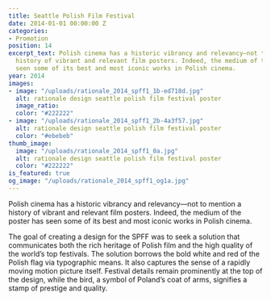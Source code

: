 ```yaml
---
title: Seattle Polish Film Festival
date: 2014-01-01 00:00:00 Z
categories:
- Promotion
position: 14
excerpt_text: Polish cinema has a historic vibrancy and relevancy—not to mention a
  history of vibrant and relevant film posters. Indeed, the medium of the poster has
  seen some of its best and most iconic works in Polish cinema.
year: 2014
images:
- image: "/uploads/rationale_2014_spff1_1b-ed718d.jpg"
  alt: rationale design seattle polish film festival poster
  image_ratio: 
  color: "#222222"
- image: "/uploads/rationale_2014_spff1_2b-4a3f57.jpg"
  alt: rationale design seattle polish film festival poster
  color: "#ebebeb"
thumb_image:
  image: "/uploads/rationale_2014_spff1_0a.jpg"
  alt: rationale design seattle polish film festival poster
  color: "#222222"
is_featured: true
og_image: "/uploads/rationale_2014_spff1_og1a.jpg"
---
```


Polish cinema has a historic vibrancy and relevancy—not to mention a history of vibrant and relevant film posters. Indeed, the medium of the poster has seen some of its best and most iconic works in Polish cinema. 

The goal of creating a design for the SPFF was to seek a solution that communicates both the rich heritage of Polish film  and the high quality of the world’s top festivals. The solution borrows the bold white and red of the Polish flag via typographic means. It also captures the sense of a rapidly moving motion picture itself. Festival details remain prominently at the top of the design, while the bird, a symbol of Poland’s coat of arms, signifies a stamp of prestige and quality.